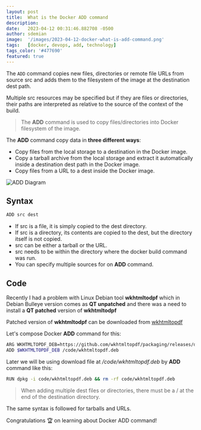 ```yaml
---
layout: post
title:  What is the Docker ADD command
description:
date:   2023-04-12 00:31:46.882708 -0500
author: sdemian
image:  '/images/2023-04-12-docker-what-is-add-command.png'
tags:   [docker, devops, add, technology]
tags_color: '#477690'
featured: true
---
```

The `ADD` command copies new files, directories or remote file URLs from source <span class="code">src</span> and adds them to the filesystem of the image at the destination <span class="code">dest</span> path.

Multiple <span class="code">src</span> resources may be specified but if they are files or directories, their paths are interpreted as relative to the source of the context of the build.

> The **ADD** command is used to copy files/directories into Docker filesystem of the image.

The **ADD** command copy data in **three different ways**:

- Copy files from the local storage to a destination in the Docker image.
- Copy a tarball archive from the local storage and extract it automatically inside a destination <span class="code">dest</span> path in the Docker image.
- Copy files from a URL to a <span class="code">dest</span> inside the Docker image.

![ADD Diagram]({{site.baseurl}}/images/2023-04-12-docker-what-is-add-command-diagram.png)

## Syntax

```bash
ADD src dest
```

- If <span class="code">src</span> is a file, it is simply copied to the <span class="code">dest</span> directory.
- If <span class="code">src</span> is a directory, its contents are copied to the <span class="code">dest</span>, but the directory itself is not copied.
- <span class="code">src</span> can be either a tarball or the URL.
- <span class="code">src</span> needs to be within the directory where the docker build command was run.
- You can specify multiple sources for on **ADD** command.

## Code

Recently I had a problem with Linux Debian tool **wkhtmltodpf** which in Debian Bulleye version comes as **QT unpatched** and there was a need to install a **QT patched** version of **wkhtmltodpf**

Patched version of **wkhtmltodpf** can be downloaded from [wkhtmltopdf](https://github.com/wkhtmltopdf/packaging/releases/download/0.12.6.1-2/wkhtmltox_0.12.6.1-2.bullseye_arm64.deb)

Let's compose Docker **ADD** command for this:

```bash
ARG WKHTMLTOPDF_DEB=https://github.com/wkhtmltopdf/packaging/releases/download/0.12.6.1-2/wkhtmltox_0.12.6.1-2.bullseye_arm64.deb
ADD $WKHTMLTOPDF_DEB /code/wkhtmltopdf.deb
```

Later we will be using download file at */code/wkhtmltopdf.deb* by **ADD** command like this:

```bash
RUN dpkg -i code/wkhtmltopdf.deb && rm -rf code/wkhtmltopdf.deb
```

> When adding multiple <span class="code">dest</span> files or directories, there must be a <span class="code">/</span> at the end of the destination directory.

The same syntax is followed for tarballs and URLs.

Congratulations 🏆 on learning about <span class="code">Docker ADD command!</span>
